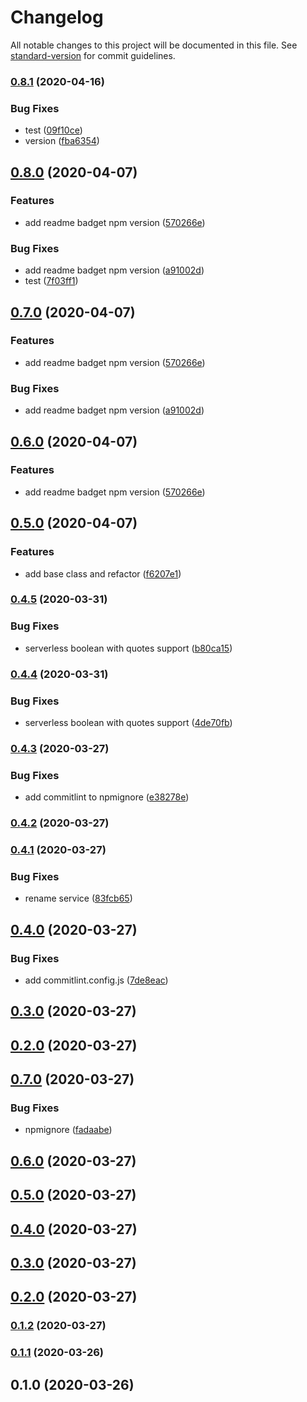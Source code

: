 # Changelog

All notable changes to this project will be documented in this file. See [standard-version](https://github.com/conventional-changelog/standard-version) for commit guidelines.

### [0.8.1](https://github.com/w4rlock/serverless-datadog-core-plugin/compare/0.8.0...0.8.1) (2020-04-16)


### Bug Fixes

* test ([09f10ce](https://github.com/w4rlock/serverless-datadog-core-plugin/commit/09f10ce7b35da0dfaa44f387bc419411c9a4b887))
* version ([fba6354](https://github.com/w4rlock/serverless-datadog-core-plugin/commit/fba63541060f8b679b9b71623758051240eede40))

## [0.8.0](https://github.com/w4rlock/serverless-datadog-core-plugin/compare/0.5.0...0.8.0) (2020-04-07)


### Features

* add readme badget npm version ([570266e](https://github.com/w4rlock/serverless-datadog-core-plugin/commit/570266ecce701db680334dfa84589e2c8ac8697b))


### Bug Fixes

* add readme badget npm version ([a91002d](https://github.com/w4rlock/serverless-datadog-core-plugin/commit/a91002ddcf5e2d2694b8d71e1f1717a2f89715ba))
* test ([7f03ff1](https://github.com/w4rlock/serverless-datadog-core-plugin/commit/7f03ff1f990af9c5f532d75cc41cb44c14207977))

## [0.7.0](https://github.com/w4rlock/serverless-datadog-core-plugin/compare/0.5.0...0.7.0) (2020-04-07)


### Features

* add readme badget npm version ([570266e](https://github.com/w4rlock/serverless-datadog-core-plugin/commit/570266ecce701db680334dfa84589e2c8ac8697b))


### Bug Fixes

* add readme badget npm version ([a91002d](https://github.com/w4rlock/serverless-datadog-core-plugin/commit/a91002ddcf5e2d2694b8d71e1f1717a2f89715ba))

## [0.6.0](https://github.com/w4rlock/serverless-datadog-core-plugin/compare/0.5.0...0.6.0) (2020-04-07)


### Features

* add readme badget npm version ([570266e](https://github.com/w4rlock/serverless-datadog-core-plugin/commit/570266ecce701db680334dfa84589e2c8ac8697b))

## [0.5.0](https://github.com/w4rlock/serverless-datadog-core-plugin/compare/0.4.5...0.5.0) (2020-04-07)


### Features

* add base class and refactor ([f6207e1](https://github.com/w4rlock/serverless-datadog-core-plugin/commit/f6207e1ba572242f125093c3c91a4e35bc7caafc))

### [0.4.5](https://github.com/w4rlock/serverless-datadog-core-plugin/compare/0.4.4...0.4.5) (2020-03-31)


### Bug Fixes

* serverless boolean with quotes support ([b80ca15](https://github.com/w4rlock/serverless-datadog-core-plugin/commit/b80ca15393f9cef02a4a95730f1151b97f27fa28))

### [0.4.4](https://github.com/w4rlock/serverless-datadog-core-plugin/compare/0.4.3...0.4.4) (2020-03-31)


### Bug Fixes

* serverless boolean with quotes support ([4de70fb](https://github.com/w4rlock/serverless-datadog-core-plugin/commit/4de70fba45afe3766cfa65c75430425406396d01))

### [0.4.3](https://github.com/w4rlock/serverless-datadog-core-plugin/compare/0.4.2...0.4.3) (2020-03-27)


### Bug Fixes

* add commitlint to npmignore ([e38278e](https://github.com/w4rlock/serverless-datadog-core-plugin/commit/e38278e19c015763de5080f7ec20d612ea190541))

### [0.4.2](https://github.com/w4rlock/serverless-datadog-core-plugin/compare/0.4.1...0.4.2) (2020-03-27)

### [0.4.1](https://github.com/w4rlock/serverless-datadog-core-plugin/compare/0.4.0...0.4.1) (2020-03-27)


### Bug Fixes

* rename service ([83fcb65](https://github.com/w4rlock/serverless-datadog-core-plugin/commit/83fcb65b41cb1400afebb99781ed64dc2020b813))

## [0.4.0](https://github.com/w4rlock/serverless-datadog-core-plugin/compare/0.2.0...0.4.0) (2020-03-27)


### Bug Fixes

* add commitlint.config.js ([7de8eac](https://github.com/w4rlock/serverless-datadog-core-plugin/commit/7de8eac4577e258ad85afa8e97b83b4ac589fa54))

## [0.3.0](https://github.com/w4rlock/serverless-datadog-core-plugin/compare/0.2.0...0.3.0) (2020-03-27)

## [0.2.0](https://github.com/w4rlock/serverless-datadog-core-plugin/compare/0.7.0...0.2.0) (2020-03-27)

## [0.7.0](https://github.com/w4rlock/serverless-datadog-core-plugin/compare/0.6.0...0.7.0) (2020-03-27)


### Bug Fixes

* npmignore ([fadaabe](https://github.com/w4rlock/serverless-datadog-core-plugin/commit/fadaabedad70a0059f18165a087318fd181cc670))

## [0.6.0](https://github.com/w4rlock/serverless-datadog-core-plugin/compare/0.1.2...0.6.0) (2020-03-27)

## [0.5.0](https://github.com/w4rlock/serverless-datadog-core-plugin/compare/0.1.2...0.5.0) (2020-03-27)

## [0.4.0](https://github.com/w4rlock/serverless-datadog-core-plugin/compare/0.1.2...0.4.0) (2020-03-27)

## [0.3.0](https://github.com/w4rlock/serverless-datadog-core-plugin/compare/0.1.2...0.3.0) (2020-03-27)

## [0.2.0](https://github.com/w4rlock/serverless-datadog-core-plugin/compare/0.1.2...0.2.0) (2020-03-27)

### [0.1.2](https://github.com/w4rlock/serverless-datadog-core-plugin/compare/0.1.1...0.1.2) (2020-03-27)

### [0.1.1](https://github.com/w4rlock/serverless-datadog-core-plugin/compare/0.1.0...0.1.1) (2020-03-26)

## 0.1.0 (2020-03-26)

